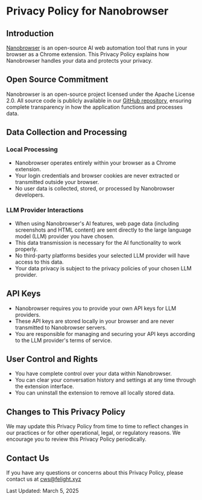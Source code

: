 # Privacy Policy for Nanobrowser

## Introduction

[Nanobrowser](https://github.com/nanobrowser/nanobrowser) is an open-source AI web automation tool that runs in your browser as a Chrome extension. This Privacy Policy explains how Nanobrowser handles your data and protects your privacy.

## Open Source Commitment

Nanobrowser is an open-source project licensed under the Apache License 2.0. All source code is publicly available in our [GitHub repository](https://github.com/nanobrowser/nanobrowser), ensuring complete transparency in how the application functions and processes data.

## Data Collection and Processing

### Local Processing
- Nanobrowser operates entirely within your browser as a Chrome extension.
- Your login credentials and browser cookies are never extracted or transmitted outside your browser.
- No user data is collected, stored, or processed by Nanobrowser developers.

### LLM Provider Interactions
- When using Nanobrowser's AI features, web page data (including screenshots and HTML content) are sent directly to the large language model (LLM) provider you have chosen.
- This data transmission is necessary for the AI functionality to work properly.
- No third-party platforms besides your selected LLM provider will have access to this data.
- Your data privacy is subject to the privacy policies of your chosen LLM provider.

## API Keys

- Nanobrowser requires you to provide your own API keys for LLM providers.
- These API keys are stored locally in your browser and are never transmitted to Nanobrowser servers.
- You are responsible for managing and securing your API keys according to the LLM provider's terms of service.

## User Control and Rights

- You have complete control over your data within Nanobrowser.
- You can clear your conversation history and settings at any time through the extension interface.
- You can uninstall the extension to remove all locally stored data.

## Changes to This Privacy Policy

We may update this Privacy Policy from time to time to reflect changes in our practices or for other operational, legal, or regulatory reasons. We encourage you to review this Privacy Policy periodically.

## Contact Us

If you have any questions or concerns about this Privacy Policy, please contact us at cws@felight.xyz

Last Updated: March 5, 2025